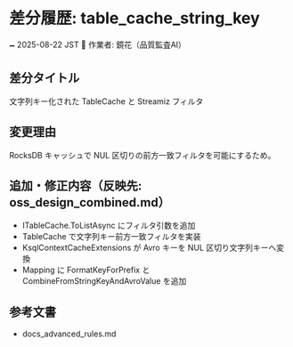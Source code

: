 # 差分履歴: table_cache_string_key

🗕 2025-08-22 JST
🧐 作業者: 鏡花（品質監査AI）

## 差分タイトル
文字列キー化された TableCache と Streamiz フィルタ

## 変更理由
RocksDB キャッシュで NUL 区切りの前方一致フィルタを可能にするため。

## 追加・修正内容（反映先: oss_design_combined.md）
- ITableCache.ToListAsync にフィルタ引数を追加
- TableCache で文字列キー前方一致フィルタを実装
- KsqlContextCacheExtensions が Avro キーを NUL 区切り文字列キーへ変換
- Mapping に FormatKeyForPrefix と CombineFromStringKeyAndAvroValue を追加

## 参考文書
- docs_advanced_rules.md
